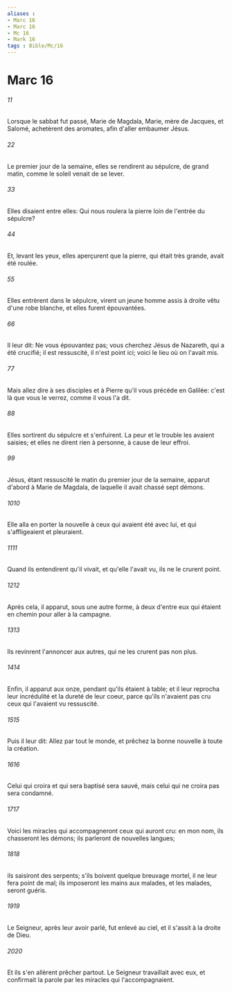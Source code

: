 ```yaml
---
aliases : 
- Marc 16
- Marc 16
- Mc 16
- Mark 16
tags : Bible/Mc/16
---
```


# Marc 16

###### 11
Lorsque le sabbat fut passé, Marie de Magdala, Marie, mère de Jacques, et Salomé, achetèrent des aromates, afin d'aller embaumer Jésus.
###### 22
Le premier jour de la semaine, elles se rendirent au sépulcre, de grand matin, comme le soleil venait de se lever.
###### 33
Elles disaient entre elles: Qui nous roulera la pierre loin de l'entrée du sépulcre?
###### 44
Et, levant les yeux, elles aperçurent que la pierre, qui était très grande, avait été roulée.
###### 55
Elles entrèrent dans le sépulcre, virent un jeune homme assis à droite vêtu d'une robe blanche, et elles furent épouvantées.
###### 66
Il leur dit: Ne vous épouvantez pas; vous cherchez Jésus de Nazareth, qui a été crucifié; il est ressuscité, il n'est point ici; voici le lieu où on l'avait mis.
###### 77
Mais allez dire à ses disciples et à Pierre qu'il vous précède en Galilée: c'est là que vous le verrez, comme il vous l'a dit.
###### 88
Elles sortirent du sépulcre et s'enfuirent. La peur et le trouble les avaient saisies; et elles ne dirent rien à personne, à cause de leur effroi.
###### 99
Jésus, étant ressuscité le matin du premier jour de la semaine, apparut d'abord à Marie de Magdala, de laquelle il avait chassé sept démons.
###### 1010
Elle alla en porter la nouvelle à ceux qui avaient été avec lui, et qui s'affligeaient et pleuraient.
###### 1111
Quand ils entendirent qu'il vivait, et qu'elle l'avait vu, ils ne le crurent point.
###### 1212
Après cela, il apparut, sous une autre forme, à deux d'entre eux qui étaient en chemin pour aller à la campagne.
###### 1313
Ils revinrent l'annoncer aux autres, qui ne les crurent pas non plus.
###### 1414
Enfin, il apparut aux onze, pendant qu'ils étaient à table; et il leur reprocha leur incrédulité et la dureté de leur coeur, parce qu'ils n'avaient pas cru ceux qui l'avaient vu ressuscité.
###### 1515
Puis il leur dit: Allez par tout le monde, et prêchez la bonne nouvelle à toute la création.
###### 1616
Celui qui croira et qui sera baptisé sera sauvé, mais celui qui ne croira pas sera condamné.
###### 1717
Voici les miracles qui accompagneront ceux qui auront cru: en mon nom, ils chasseront les démons; ils parleront de nouvelles langues;
###### 1818
ils saisiront des serpents; s'ils boivent quelque breuvage mortel, il ne leur fera point de mal; ils imposeront les mains aux malades, et les malades, seront guéris.
###### 1919
Le Seigneur, après leur avoir parlé, fut enlevé au ciel, et il s'assit à la droite de Dieu.
###### 2020
Et ils s'en allèrent prêcher partout. Le Seigneur travaillait avec eux, et confirmait la parole par les miracles qui l'accompagnaient.
